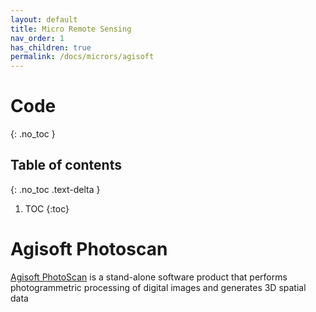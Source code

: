```yaml
---
layout: default
title: Micro Remote Sensing
nav_order: 1
has_children: true
permalink: /docs/micrors/agisoft
---
```

# Code
{: .no_toc }

## Table of contents
{: .no_toc .text-delta }

1. TOC
{:toc}

# Agisoft Photoscan

[Agisoft PhotoScan](http://www.agisoft.com/) is a stand-alone software product that performs photogrammetric processing of digital images and generates 3D spatial data
